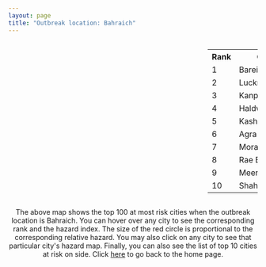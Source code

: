 ```yaml
---
layout: page
title: "Outbreak location: Bahraich"
---
```

<div style="width: 100%; overflow: auto;">
<div style="width: 75%; float: left;">
<div id="mapid">
<script src="https://buda-magenta.github.io/hazard_map/load_map.js"></script>

<script>
var marker_outbreak = L.marker([27.733696, 81.477321],{"autoPan": true}).addTo(map); marker_outbreak.bindTooltip("Bahraich").openTooltip();

var circle_1 = L.circle([28.457876, 79.405571], {"pane": "markerPane", "color": "red", "fill": true, "fillOpacity": 0.2, "fillRule": "evenodd", "lineCap": "round", "lineJoin": "round", "opacity": 1.0, "radius": 213393, "stroke": true, "weight": 3}).addTo(map);
circle_1.bindTooltip("Bareilly<br>rank: 1<br>hazard index: 0.213393")
circle_1.bindPopup('<a href="https://buda-magenta.github.io/hazard_map/Bareilly">Bareilly</a>')

var circle_2 = L.circle([26.838100, 80.934600], {"pane": "markerPane", "color": "red", "fill": true, "fillOpacity": 0.2, "fillRule": "evenodd", "lineCap": "round", "lineJoin": "round", "opacity": 1.0, "radius": 42443, "stroke": true, "weight": 3}).addTo(map);
circle_2.bindTooltip("Lucknow<br>rank: 2<br>hazard index: 0.042444")
circle_2.bindPopup('<a href="https://buda-magenta.github.io/hazard_map/Lucknow">Lucknow</a>')

var circle_3 = L.circle([26.460914, 80.321759], {"pane": "markerPane", "color": "red", "fill": true, "fillOpacity": 0.2, "fillRule": "evenodd", "lineCap": "round", "lineJoin": "round", "opacity": 1.0, "radius": 40238, "stroke": true, "weight": 3}).addTo(map);
circle_3.bindTooltip("Kanpur<br>rank: 3<br>hazard index: 0.040239")
circle_3.bindPopup('<a href="https://buda-magenta.github.io/hazard_map/Kanpur">Kanpur</a>')

var circle_4 = L.circle([29.214460, 79.527918], {"pane": "markerPane", "color": "red", "fill": true, "fillOpacity": 0.2, "fillRule": "evenodd", "lineCap": "round", "lineJoin": "round", "opacity": 1.0, "radius": 25527, "stroke": true, "weight": 3}).addTo(map);
circle_4.bindTooltip("Haldwani<br>rank: 4<br>hazard index: 0.025528")
circle_4.bindPopup('<a href="https://buda-magenta.github.io/hazard_map/Haldwani">Haldwani</a>')

var circle_5 = L.circle([29.211757, 78.961731], {"pane": "markerPane", "color": "red", "fill": true, "fillOpacity": 0.2, "fillRule": "evenodd", "lineCap": "round", "lineJoin": "round", "opacity": 1.0, "radius": 18366, "stroke": true, "weight": 3}).addTo(map);
circle_5.bindTooltip("Kashipur<br>rank: 5<br>hazard index: 0.018366")
circle_5.bindPopup('<a href="https://buda-magenta.github.io/hazard_map/Kashipur">Kashipur</a>')

var circle_6 = L.circle([27.175255, 78.009816], {"pane": "markerPane", "color": "red", "fill": true, "fillOpacity": 0.2, "fillRule": "evenodd", "lineCap": "round", "lineJoin": "round", "opacity": 1.0, "radius": 6821, "stroke": true, "weight": 3}).addTo(map);
circle_6.bindTooltip("Agra<br>rank: 6<br>hazard index: 0.006821")
circle_6.bindPopup('<a href="https://buda-magenta.github.io/hazard_map/Agra">Agra</a>')

var circle_7 = L.circle([28.863842, 78.805778], {"pane": "markerPane", "color": "red", "fill": true, "fillOpacity": 0.2, "fillRule": "evenodd", "lineCap": "round", "lineJoin": "round", "opacity": 1.0, "radius": 5758, "stroke": true, "weight": 3}).addTo(map);
circle_7.bindTooltip("Moradabad<br>rank: 7<br>hazard index: 0.005759")
circle_7.bindPopup('<a href="https://buda-magenta.github.io/hazard_map/Moradabad">Moradabad</a>')

var circle_8 = L.circle([26.250000, 81.250000], {"pane": "markerPane", "color": "red", "fill": true, "fillOpacity": 0.2, "fillRule": "evenodd", "lineCap": "round", "lineJoin": "round", "opacity": 1.0, "radius": 5251, "stroke": true, "weight": 3}).addTo(map);
circle_8.bindTooltip("Rae Bareli<br>rank: 8<br>hazard index: 0.005252")
circle_8.bindPopup('<a href="https://buda-magenta.github.io/hazard_map/Rae_Bareli">Rae Bareli</a>')

var circle_9 = L.circle([29.000653, 77.768229], {"pane": "markerPane", "color": "red", "fill": true, "fillOpacity": 0.2, "fillRule": "evenodd", "lineCap": "round", "lineJoin": "round", "opacity": 1.0, "radius": 4954, "stroke": true, "weight": 3}).addTo(map);
circle_9.bindTooltip("Meerut<br>rank: 9<br>hazard index: 0.004954")
circle_9.bindPopup('<a href="https://buda-magenta.github.io/hazard_map/Meerut">Meerut</a>')

var circle_10 = L.circle([27.912633, 79.746563], {"pane": "markerPane", "color": "red", "fill": true, "fillOpacity": 0.2, "fillRule": "evenodd", "lineCap": "round", "lineJoin": "round", "opacity": 1.0, "radius": 4769, "stroke": true, "weight": 3}).addTo(map);
circle_10.bindTooltip("Shahjahanpur<br>rank: 10<br>hazard index: 0.004769")
circle_10.bindPopup('<a href="https://buda-magenta.github.io/hazard_map/Shahjahanpur">Shahjahanpur</a>')

var circle_11 = L.circle([27.876990, 78.137290], {"pane": "markerPane", "color": "red", "fill": true, "fillOpacity": 0.2, "fillRule": "evenodd", "lineCap": "round", "lineJoin": "round", "opacity": 1.0, "radius": 4121, "stroke": true, "weight": 3}).addTo(map);
circle_11.bindTooltip("Aligarh<br>rank: 11<br>hazard index: 0.004122")
circle_11.bindPopup('<a href="https://buda-magenta.github.io/hazard_map/Aligarh">Aligarh</a>')

var circle_12 = L.circle([28.651718, 77.221939], {"pane": "markerPane", "color": "red", "fill": true, "fillOpacity": 0.2, "fillRule": "evenodd", "lineCap": "round", "lineJoin": "round", "opacity": 1.0, "radius": 4111, "stroke": true, "weight": 3}).addTo(map);
circle_12.bindTooltip("Delhi<br>rank: 12<br>hazard index: 0.004111")
circle_12.bindPopup('<a href="https://buda-magenta.github.io/hazard_map/Delhi">Delhi</a>')

var circle_13 = L.circle([27.437194, 79.489129], {"pane": "markerPane", "color": "red", "fill": true, "fillOpacity": 0.2, "fillRule": "evenodd", "lineCap": "round", "lineJoin": "round", "opacity": 1.0, "radius": 4004, "stroke": true, "weight": 3}).addTo(map);
circle_13.bindTooltip("Farrukhabad<br>rank: 13<br>hazard index: 0.004004")
circle_13.bindPopup('<a href="https://buda-magenta.github.io/hazard_map/Farrukhabad">Farrukhabad</a>')

var circle_14 = L.circle([28.495208, 80.107541], {"pane": "markerPane", "color": "red", "fill": true, "fillOpacity": 0.2, "fillRule": "evenodd", "lineCap": "round", "lineJoin": "round", "opacity": 1.0, "radius": 3577, "stroke": true, "weight": 3}).addTo(map);
circle_14.bindTooltip("Pilibhit<br>rank: 14<br>hazard index: 0.003577")
circle_14.bindPopup('<a href="https://buda-magenta.github.io/hazard_map/Pilibhit">Pilibhit</a>')

var circle_15 = L.circle([28.068312, 79.046073], {"pane": "markerPane", "color": "red", "fill": true, "fillOpacity": 0.2, "fillRule": "evenodd", "lineCap": "round", "lineJoin": "round", "opacity": 1.0, "radius": 2264, "stroke": true, "weight": 3}).addTo(map);
circle_15.bindTooltip("Budaun<br>rank: 15<br>hazard index: 0.002265")
circle_15.bindPopup('<a href="https://buda-magenta.github.io/hazard_map/Budaun">Budaun</a>')

var circle_16 = L.circle([27.504639, 80.829466], {"pane": "markerPane", "color": "red", "fill": true, "fillOpacity": 0.2, "fillRule": "evenodd", "lineCap": "round", "lineJoin": "round", "opacity": 1.0, "radius": 2126, "stroke": true, "weight": 3}).addTo(map);
circle_16.bindTooltip("Sitapur<br>rank: 16<br>hazard index: 0.002127")
circle_16.bindPopup('<a href="https://buda-magenta.github.io/hazard_map/Sitapur">Sitapur</a>')

var circle_17 = L.circle([25.531031, 78.652689], {"pane": "markerPane", "color": "red", "fill": true, "fillOpacity": 0.2, "fillRule": "evenodd", "lineCap": "round", "lineJoin": "round", "opacity": 1.0, "radius": 2044, "stroke": true, "weight": 3}).addTo(map);
circle_17.bindTooltip("Jhansi<br>rank: 17<br>hazard index: 0.002045")
circle_17.bindPopup('<a href="https://buda-magenta.github.io/hazard_map/Jhansi">Jhansi</a>')

var circle_18 = L.circle([26.575504, 80.613762], {"pane": "markerPane", "color": "red", "fill": true, "fillOpacity": 0.2, "fillRule": "evenodd", "lineCap": "round", "lineJoin": "round", "opacity": 1.0, "radius": 1971, "stroke": true, "weight": 3}).addTo(map);
circle_18.bindTooltip("Unnao<br>rank: 18<br>hazard index: 0.001972")
circle_18.bindPopup('<a href="https://buda-magenta.github.io/hazard_map/Unnao">Unnao</a>')

var circle_19 = L.circle([28.794068, 79.185930], {"pane": "markerPane", "color": "red", "fill": true, "fillOpacity": 0.2, "fillRule": "evenodd", "lineCap": "round", "lineJoin": "round", "opacity": 1.0, "radius": 1792, "stroke": true, "weight": 3}).addTo(map);
circle_19.bindTooltip("Rampur<br>rank: 19<br>hazard index: 0.001792")
circle_19.bindPopup('<a href="https://buda-magenta.github.io/hazard_map/Rampur">Rampur</a>')

var circle_20 = L.circle([27.985060, 80.753845], {"pane": "markerPane", "color": "red", "fill": true, "fillOpacity": 0.2, "fillRule": "evenodd", "lineCap": "round", "lineJoin": "round", "opacity": 1.0, "radius": 1744, "stroke": true, "weight": 3}).addTo(map);
circle_20.bindTooltip("Lakhimpur<br>rank: 20<br>hazard index: 0.001744")
circle_20.bindPopup('<a href="https://buda-magenta.github.io/hazard_map/Lakhimpur">Lakhimpur</a>')

var circle_21 = L.circle([25.438130, 81.833800], {"pane": "markerPane", "color": "red", "fill": true, "fillOpacity": 0.2, "fillRule": "evenodd", "lineCap": "round", "lineJoin": "round", "opacity": 1.0, "radius": 1595, "stroke": true, "weight": 3}).addTo(map);
circle_21.bindTooltip("Allahabad<br>rank: 21<br>hazard index: 0.001596")
circle_21.bindPopup('<a href="https://buda-magenta.github.io/hazard_map/Allahabad">Allahabad</a>')

var circle_22 = L.circle([27.883846, 78.634890], {"pane": "markerPane", "color": "red", "fill": true, "fillOpacity": 0.2, "fillRule": "evenodd", "lineCap": "round", "lineJoin": "round", "opacity": 1.0, "radius": 1440, "stroke": true, "weight": 3}).addTo(map);
circle_22.bindTooltip("Kasganj<br>rank: 22<br>hazard index: 0.001440")
circle_22.bindPopup('<a href="https://buda-magenta.github.io/hazard_map/Kasganj">Kasganj</a>')

var circle_23 = L.circle([26.638076, 82.059024], {"pane": "markerPane", "color": "red", "fill": true, "fillOpacity": 0.2, "fillRule": "evenodd", "lineCap": "round", "lineJoin": "round", "opacity": 1.0, "radius": 1440, "stroke": true, "weight": 3}).addTo(map);
circle_23.bindTooltip("Faizabad<br>rank: 23<br>hazard index: 0.001440")
circle_23.bindPopup('<a href="https://buda-magenta.github.io/hazard_map/Faizabad">Faizabad</a>')

var circle_24 = L.circle([26.671329, 83.364583], {"pane": "markerPane", "color": "red", "fill": true, "fillOpacity": 0.2, "fillRule": "evenodd", "lineCap": "round", "lineJoin": "round", "opacity": 1.0, "radius": 1368, "stroke": true, "weight": 3}).addTo(map);
circle_24.bindTooltip("Gorakhpur<br>rank: 24<br>hazard index: 0.001368")
circle_24.bindPopup('<a href="https://buda-magenta.github.io/hazard_map/Gorakhpur">Gorakhpur</a>')

var circle_25 = L.circle([26.724789, 82.793269], {"pane": "markerPane", "color": "red", "fill": true, "fillOpacity": 0.2, "fillRule": "evenodd", "lineCap": "round", "lineJoin": "round", "opacity": 1.0, "radius": 1304, "stroke": true, "weight": 3}).addTo(map);
circle_25.bindTooltip("Basti<br>rank: 25<br>hazard index: 0.001305")
circle_25.bindPopup('<a href="https://buda-magenta.github.io/hazard_map/Basti">Basti</a>')

var circle_26 = L.circle([25.335649, 83.007629], {"pane": "markerPane", "color": "red", "fill": true, "fillOpacity": 0.2, "fillRule": "evenodd", "lineCap": "round", "lineJoin": "round", "opacity": 1.0, "radius": 1279, "stroke": true, "weight": 3}).addTo(map);
circle_26.bindTooltip("Varanasi<br>rank: 26<br>hazard index: 0.001279")
circle_26.bindPopup('<a href="https://buda-magenta.github.io/hazard_map/Varanasi">Varanasi</a>')

var circle_27 = L.circle([27.338577, 80.097526], {"pane": "markerPane", "color": "red", "fill": true, "fillOpacity": 0.2, "fillRule": "evenodd", "lineCap": "round", "lineJoin": "round", "opacity": 1.0, "radius": 1264, "stroke": true, "weight": 3}).addTo(map);
circle_27.bindTooltip("Hardoi<br>rank: 27<br>hazard index: 0.001264")
circle_27.bindPopup('<a href="https://buda-magenta.github.io/hazard_map/Hardoi">Hardoi</a>')

var circle_28 = L.circle([27.109667, 81.918329], {"pane": "markerPane", "color": "red", "fill": true, "fillOpacity": 0.2, "fillRule": "evenodd", "lineCap": "round", "lineJoin": "round", "opacity": 1.0, "radius": 1222, "stroke": true, "weight": 3}).addTo(map);
circle_28.bindTooltip("Gonda<br>rank: 28<br>hazard index: 0.001222")
circle_28.bindPopup('<a href="https://buda-magenta.github.io/hazard_map/Gonda">Gonda</a>')

var circle_29 = L.circle([28.488378, 78.735249], {"pane": "markerPane", "color": "red", "fill": true, "fillOpacity": 0.2, "fillRule": "evenodd", "lineCap": "round", "lineJoin": "round", "opacity": 1.0, "radius": 948, "stroke": true, "weight": 3}).addTo(map);
circle_29.bindTooltip("Chandausi<br>rank: 29<br>hazard index: 0.000949")
circle_29.bindPopup('<a href="https://buda-magenta.github.io/hazard_map/Chandausi">Chandausi</a>')

var circle_30 = L.circle([26.242511, 82.296169], {"pane": "markerPane", "color": "red", "fill": true, "fillOpacity": 0.2, "fillRule": "evenodd", "lineCap": "round", "lineJoin": "round", "opacity": 1.0, "radius": 936, "stroke": true, "weight": 3}).addTo(map);
circle_30.bindTooltip("Sultanpur<br>rank: 30<br>hazard index: 0.000936")
circle_30.bindPopup('<a href="https://buda-magenta.github.io/hazard_map/Sultanpur">Sultanpur</a>')

var circle_31 = L.circle([28.969640, 79.379747], {"pane": "markerPane", "color": "red", "fill": true, "fillOpacity": 0.2, "fillRule": "evenodd", "lineCap": "round", "lineJoin": "round", "opacity": 1.0, "radius": 742, "stroke": true, "weight": 3}).addTo(map);
circle_31.bindTooltip("Rudrapur City<br>rank: 31<br>hazard index: 0.000743")
circle_31.bindPopup('<a href="https://buda-magenta.github.io/hazard_map/Rudrapur_City">Rudrapur City</a>')

var circle_32 = L.circle([30.909016, 75.851601], {"pane": "markerPane", "color": "red", "fill": true, "fillOpacity": 0.2, "fillRule": "evenodd", "lineCap": "round", "lineJoin": "round", "opacity": 1.0, "radius": 673, "stroke": true, "weight": 3}).addTo(map);
circle_32.bindTooltip("Ludhiana<br>rank: 32<br>hazard index: 0.000674")
circle_32.bindPopup('<a href="https://buda-magenta.github.io/hazard_map/Ludhiana">Ludhiana</a>')

var circle_33 = L.circle([22.541418, 88.357691], {"pane": "markerPane", "color": "red", "fill": true, "fillOpacity": 0.2, "fillRule": "evenodd", "lineCap": "round", "lineJoin": "round", "opacity": 1.0, "radius": 606, "stroke": true, "weight": 3}).addTo(map);
circle_33.bindTooltip("Kolkata<br>rank: 33<br>hazard index: 0.000606")
circle_33.bindPopup('<a href="https://buda-magenta.github.io/hazard_map/Kolkata">Kolkata</a>')

var circle_34 = L.circle([29.988077, 77.508130], {"pane": "markerPane", "color": "red", "fill": true, "fillOpacity": 0.2, "fillRule": "evenodd", "lineCap": "round", "lineJoin": "round", "opacity": 1.0, "radius": 556, "stroke": true, "weight": 3}).addTo(map);
circle_34.bindTooltip("Saharanpur<br>rank: 34<br>hazard index: 0.000556")
circle_34.bindPopup('<a href="https://buda-magenta.github.io/hazard_map/Saharanpur">Saharanpur</a>')

var circle_35 = L.circle([30.325565, 78.043681], {"pane": "markerPane", "color": "red", "fill": true, "fillOpacity": 0.2, "fillRule": "evenodd", "lineCap": "round", "lineJoin": "round", "opacity": 1.0, "radius": 465, "stroke": true, "weight": 3}).addTo(map);
circle_35.bindTooltip("Dehradun<br>rank: 35<br>hazard index: 0.000466")
circle_35.bindPopup('<a href="https://buda-magenta.github.io/hazard_map/Dehradun">Dehradun</a>')

var circle_36 = L.circle([25.609324, 85.123525], {"pane": "markerPane", "color": "red", "fill": true, "fillOpacity": 0.2, "fillRule": "evenodd", "lineCap": "round", "lineJoin": "round", "opacity": 1.0, "radius": 369, "stroke": true, "weight": 3}).addTo(map);
circle_36.bindTooltip("Patna<br>rank: 36<br>hazard index: 0.000370")
circle_36.bindPopup('<a href="https://buda-magenta.github.io/hazard_map/Patna">Patna</a>')

var circle_37 = L.circle([19.075990, 72.877393], {"pane": "markerPane", "color": "red", "fill": true, "fillOpacity": 0.2, "fillRule": "evenodd", "lineCap": "round", "lineJoin": "round", "opacity": 1.0, "radius": 347, "stroke": true, "weight": 3}).addTo(map);
circle_37.bindTooltip("Mumbai<br>rank: 37<br>hazard index: 0.000347")
circle_37.bindPopup('<a href="https://buda-magenta.github.io/hazard_map/Mumbai">Mumbai</a>')

var circle_38 = L.circle([25.476300, 80.339500], {"pane": "markerPane", "color": "red", "fill": true, "fillOpacity": 0.2, "fillRule": "evenodd", "lineCap": "round", "lineJoin": "round", "opacity": 1.0, "radius": 316, "stroke": true, "weight": 3}).addTo(map);
circle_38.bindTooltip("Banda<br>rank: 38<br>hazard index: 0.000316")
circle_38.bindPopup('<a href="https://buda-magenta.github.io/hazard_map/Banda">Banda</a>')

var circle_39 = L.circle([31.292011, 75.568058], {"pane": "markerPane", "color": "red", "fill": true, "fillOpacity": 0.2, "fillRule": "evenodd", "lineCap": "round", "lineJoin": "round", "opacity": 1.0, "radius": 286, "stroke": true, "weight": 3}).addTo(map);
circle_39.bindTooltip("Jalandhar<br>rank: 39<br>hazard index: 0.000286")
circle_39.bindPopup('<a href="https://buda-magenta.github.io/hazard_map/Jalandhar">Jalandhar</a>')

var circle_40 = L.circle([29.938447, 78.145298], {"pane": "markerPane", "color": "red", "fill": true, "fillOpacity": 0.2, "fillRule": "evenodd", "lineCap": "round", "lineJoin": "round", "opacity": 1.0, "radius": 284, "stroke": true, "weight": 3}).addTo(map);
circle_40.bindTooltip("Haridwar<br>rank: 40<br>hazard index: 0.000284")
circle_40.bindPopup('<a href="https://buda-magenta.github.io/hazard_map/Haridwar">Haridwar</a>')

var circle_41 = L.circle([27.177366, 78.389912], {"pane": "markerPane", "color": "red", "fill": true, "fillOpacity": 0.2, "fillRule": "evenodd", "lineCap": "round", "lineJoin": "round", "opacity": 1.0, "radius": 278, "stroke": true, "weight": 3}).addTo(map);
circle_41.bindTooltip("Firozabad<br>rank: 41<br>hazard index: 0.000278")
circle_41.bindPopup('<a href="https://buda-magenta.github.io/hazard_map/Firozabad">Firozabad</a>')

var circle_42 = L.circle([27.633333, 77.583333], {"pane": "markerPane", "color": "red", "fill": true, "fillOpacity": 0.2, "fillRule": "evenodd", "lineCap": "round", "lineJoin": "round", "opacity": 1.0, "radius": 261, "stroke": true, "weight": 3}).addTo(map);
circle_42.bindTooltip("Mathura<br>rank: 42<br>hazard index: 0.000261")
circle_42.bindPopup('<a href="https://buda-magenta.github.io/hazard_map/Mathura">Mathura</a>')

var circle_43 = L.circle([26.915458, 75.818982], {"pane": "markerPane", "color": "red", "fill": true, "fillOpacity": 0.2, "fillRule": "evenodd", "lineCap": "round", "lineJoin": "round", "opacity": 1.0, "radius": 260, "stroke": true, "weight": 3}).addTo(map);
circle_43.bindTooltip("Jaipur<br>rank: 43<br>hazard index: 0.000260")
circle_43.bindPopup('<a href="https://buda-magenta.github.io/hazard_map/Jaipur">Jaipur</a>')

var circle_44 = L.circle([28.740613, 77.835426], {"pane": "markerPane", "color": "red", "fill": true, "fillOpacity": 0.2, "fillRule": "evenodd", "lineCap": "round", "lineJoin": "round", "opacity": 1.0, "radius": 253, "stroke": true, "weight": 3}).addTo(map);
circle_44.bindTooltip("Hapur<br>rank: 44<br>hazard index: 0.000254")
circle_44.bindPopup('<a href="https://buda-magenta.github.io/hazard_map/Hapur">Hapur</a>')

var circle_45 = L.circle([29.448006, 77.740685], {"pane": "markerPane", "color": "red", "fill": true, "fillOpacity": 0.2, "fillRule": "evenodd", "lineCap": "round", "lineJoin": "round", "opacity": 1.0, "radius": 236, "stroke": true, "weight": 3}).addTo(map);
circle_45.bindTooltip("Muzaffarnagar<br>rank: 45<br>hazard index: 0.000237")
circle_45.bindPopup('<a href="https://buda-magenta.github.io/hazard_map/Muzaffarnagar">Muzaffarnagar</a>')

var circle_46 = L.circle([31.634308, 74.873679], {"pane": "markerPane", "color": "red", "fill": true, "fillOpacity": 0.2, "fillRule": "evenodd", "lineCap": "round", "lineJoin": "round", "opacity": 1.0, "radius": 224, "stroke": true, "weight": 3}).addTo(map);
circle_46.bindTooltip("Amritsar<br>rank: 46<br>hazard index: 0.000224")
circle_46.bindPopup('<a href="https://buda-magenta.github.io/hazard_map/Amritsar">Amritsar</a>')

var circle_47 = L.circle([26.203725, 78.157363], {"pane": "markerPane", "color": "red", "fill": true, "fillOpacity": 0.2, "fillRule": "evenodd", "lineCap": "round", "lineJoin": "round", "opacity": 1.0, "radius": 221, "stroke": true, "weight": 3}).addTo(map);
circle_47.bindTooltip("Gwalior<br>rank: 47<br>hazard index: 0.000222")
circle_47.bindPopup('<a href="https://buda-magenta.github.io/hazard_map/Gwalior">Gwalior</a>')

var circle_48 = L.circle([25.603508, 83.507454], {"pane": "markerPane", "color": "red", "fill": true, "fillOpacity": 0.2, "fillRule": "evenodd", "lineCap": "round", "lineJoin": "round", "opacity": 1.0, "radius": 217, "stroke": true, "weight": 3}).addTo(map);
circle_48.bindTooltip("Ghazipur<br>rank: 48<br>hazard index: 0.000217")
circle_48.bindPopup('<a href="https://buda-magenta.github.io/hazard_map/Ghazipur">Ghazipur</a>')

var circle_49 = L.circle([24.700385, 78.518668], {"pane": "markerPane", "color": "red", "fill": true, "fillOpacity": 0.2, "fillRule": "evenodd", "lineCap": "round", "lineJoin": "round", "opacity": 1.0, "radius": 216, "stroke": true, "weight": 3}).addTo(map);
circle_49.bindTooltip("Lalitpur<br>rank: 49<br>hazard index: 0.000217")
circle_49.bindPopup('<a href="https://buda-magenta.github.io/hazard_map/Lalitpur">Lalitpur</a>')

var circle_50 = L.circle([25.954628, 83.647350], {"pane": "markerPane", "color": "red", "fill": true, "fillOpacity": 0.2, "fillRule": "evenodd", "lineCap": "round", "lineJoin": "round", "opacity": 1.0, "radius": 203, "stroke": true, "weight": 3}).addTo(map);
circle_50.bindTooltip("Maunath Bhanjan<br>rank: 50<br>hazard index: 0.000204")
circle_50.bindPopup('<a href="https://buda-magenta.github.io/hazard_map/Maunath_Bhanjan">Maunath Bhanjan</a>')

var circle_51 = L.circle([26.718324, 79.090254], {"pane": "markerPane", "color": "red", "fill": true, "fillOpacity": 0.2, "fillRule": "evenodd", "lineCap": "round", "lineJoin": "round", "opacity": 1.0, "radius": 191, "stroke": true, "weight": 3}).addTo(map);
circle_51.bindTooltip("Etawah<br>rank: 51<br>hazard index: 0.000192")
circle_51.bindPopup('<a href="https://buda-magenta.github.io/hazard_map/Etawah">Etawah</a>')

var circle_52 = L.circle([28.923397, 78.488317], {"pane": "markerPane", "color": "red", "fill": true, "fillOpacity": 0.2, "fillRule": "evenodd", "lineCap": "round", "lineJoin": "round", "opacity": 1.0, "radius": 184, "stroke": true, "weight": 3}).addTo(map);
circle_52.bindTooltip("Amroha<br>rank: 52<br>hazard index: 0.000184")
circle_52.bindPopup('<a href="https://buda-magenta.github.io/hazard_map/Amroha">Amroha</a>')

var circle_53 = L.circle([25.795593, 82.488341], {"pane": "markerPane", "color": "red", "fill": true, "fillOpacity": 0.2, "fillRule": "evenodd", "lineCap": "round", "lineJoin": "round", "opacity": 1.0, "radius": 182, "stroke": true, "weight": 3}).addTo(map);
circle_53.bindTooltip("Jaunpur<br>rank: 53<br>hazard index: 0.000182")
circle_53.bindPopup('<a href="https://buda-magenta.github.io/hazard_map/Jaunpur">Jaunpur</a>')

var circle_54 = L.circle([26.148658, 85.340013], {"pane": "markerPane", "color": "red", "fill": true, "fillOpacity": 0.2, "fillRule": "evenodd", "lineCap": "round", "lineJoin": "round", "opacity": 1.0, "radius": 174, "stroke": true, "weight": 3}).addTo(map);
circle_54.bindTooltip("Muzaffarpur<br>rank: 54<br>hazard index: 0.000174")
circle_54.bindPopup('<a href="https://buda-magenta.github.io/hazard_map/Muzaffarpur">Muzaffarpur</a>')

var circle_55 = L.circle([23.021624, 72.579707], {"pane": "markerPane", "color": "red", "fill": true, "fillOpacity": 0.2, "fillRule": "evenodd", "lineCap": "round", "lineJoin": "round", "opacity": 1.0, "radius": 173, "stroke": true, "weight": 3}).addTo(map);
circle_55.bindTooltip("Ahmedabad<br>rank: 55<br>hazard index: 0.000174")
circle_55.bindPopup('<a href="https://buda-magenta.github.io/hazard_map/Ahmedabad">Ahmedabad</a>')

var circle_56 = L.circle([27.573243, 78.111739], {"pane": "markerPane", "color": "red", "fill": true, "fillOpacity": 0.2, "fillRule": "evenodd", "lineCap": "round", "lineJoin": "round", "opacity": 1.0, "radius": 169, "stroke": true, "weight": 3}).addTo(map);
circle_56.bindTooltip("Hathras<br>rank: 56<br>hazard index: 0.000169")
circle_56.bindPopup('<a href="https://buda-magenta.github.io/hazard_map/Hathras">Hathras</a>')

var circle_57 = L.circle([25.843539, 80.918004], {"pane": "markerPane", "color": "red", "fill": true, "fillOpacity": 0.2, "fillRule": "evenodd", "lineCap": "round", "lineJoin": "round", "opacity": 1.0, "radius": 167, "stroke": true, "weight": 3}).addTo(map);
circle_57.bindTooltip("Fatehpur<br>rank: 57<br>hazard index: 0.000168")
circle_57.bindPopup('<a href="https://buda-magenta.github.io/hazard_map/Fatehpur">Fatehpur</a>')

var circle_58 = L.circle([30.733442, 76.779714], {"pane": "markerPane", "color": "red", "fill": true, "fillOpacity": 0.2, "fillRule": "evenodd", "lineCap": "round", "lineJoin": "round", "opacity": 1.0, "radius": 160, "stroke": true, "weight": 3}).addTo(map);
circle_58.bindTooltip("Chandigarh<br>rank: 58<br>hazard index: 0.000161")
circle_58.bindPopup('<a href="https://buda-magenta.github.io/hazard_map/Chandigarh">Chandigarh</a>')

var circle_59 = L.circle([28.753900, 77.399900], {"pane": "markerPane", "color": "red", "fill": true, "fillOpacity": 0.2, "fillRule": "evenodd", "lineCap": "round", "lineJoin": "round", "opacity": 1.0, "radius": 159, "stroke": true, "weight": 3}).addTo(map);
circle_59.bindTooltip("Khora<br>rank: 59<br>hazard index: 0.000159")
circle_59.bindPopup('<a href="https://buda-magenta.github.io/hazard_map/Khora">Khora</a>')

var circle_60 = L.circle([12.979120, 77.591300], {"pane": "markerPane", "color": "red", "fill": true, "fillOpacity": 0.2, "fillRule": "evenodd", "lineCap": "round", "lineJoin": "round", "opacity": 1.0, "radius": 158, "stroke": true, "weight": 3}).addTo(map);
circle_60.bindTooltip("Bangalore<br>rank: 60<br>hazard index: 0.000159")
circle_60.bindPopup('<a href="https://buda-magenta.github.io/hazard_map/Bangalore">Bangalore</a>')

var circle_61 = L.circle([27.265212, 77.369126], {"pane": "markerPane", "color": "red", "fill": true, "fillOpacity": 0.2, "fillRule": "evenodd", "lineCap": "round", "lineJoin": "round", "opacity": 1.0, "radius": 151, "stroke": true, "weight": 3}).addTo(map);
circle_61.bindTooltip("Bharatpur<br>rank: 61<br>hazard index: 0.000151")
circle_61.bindPopup('<a href="https://buda-magenta.github.io/hazard_map/Bharatpur">Bharatpur</a>')

var circle_62 = L.circle([25.773344, 84.784977], {"pane": "markerPane", "color": "red", "fill": true, "fillOpacity": 0.2, "fillRule": "evenodd", "lineCap": "round", "lineJoin": "round", "opacity": 1.0, "radius": 145, "stroke": true, "weight": 3}).addTo(map);
circle_62.bindTooltip("Chapra<br>rank: 62<br>hazard index: 0.000145")
circle_62.bindPopup('<a href="https://buda-magenta.github.io/hazard_map/Chapra">Chapra</a>')

var circle_63 = L.circle([28.388861, 77.974798], {"pane": "markerPane", "color": "red", "fill": true, "fillOpacity": 0.2, "fillRule": "evenodd", "lineCap": "round", "lineJoin": "round", "opacity": 1.0, "radius": 113, "stroke": true, "weight": 3}).addTo(map);
circle_63.bindTooltip("Bulandshahr<br>rank: 63<br>hazard index: 0.000114")
circle_63.bindPopup('<a href="https://buda-magenta.github.io/hazard_map/Bulandshahr">Bulandshahr</a>')

var circle_64 = L.circle([28.618753, 78.550874], {"pane": "markerPane", "color": "red", "fill": true, "fillOpacity": 0.2, "fillRule": "evenodd", "lineCap": "round", "lineJoin": "round", "opacity": 1.0, "radius": 110, "stroke": true, "weight": 3}).addTo(map);
circle_64.bindTooltip("Sambhal<br>rank: 64<br>hazard index: 0.000110")
circle_64.bindPopup('<a href="https://buda-magenta.github.io/hazard_map/Sambhal">Sambhal</a>')

var circle_65 = L.circle([26.083143, 86.032571], {"pane": "markerPane", "color": "red", "fill": true, "fillOpacity": 0.2, "fillRule": "evenodd", "lineCap": "round", "lineJoin": "round", "opacity": 1.0, "radius": 96, "stroke": true, "weight": 3}).addTo(map);
circle_65.bindTooltip("Darbhanga<br>rank: 65<br>hazard index: 0.000097")
circle_65.bindPopup('<a href="https://buda-magenta.github.io/hazard_map/Darbhanga">Darbhanga</a>')

var circle_66 = L.circle([27.036604, 78.651436], {"pane": "markerPane", "color": "red", "fill": true, "fillOpacity": 0.2, "fillRule": "evenodd", "lineCap": "round", "lineJoin": "round", "opacity": 1.0, "radius": 96, "stroke": true, "weight": 3}).addTo(map);
circle_66.bindTooltip("Shikohabad<br>rank: 66<br>hazard index: 0.000096")
circle_66.bindPopup('<a href="https://buda-magenta.github.io/hazard_map/Shikohabad">Shikohabad</a>')

var circle_67 = L.circle([26.439874, 80.018000], {"pane": "markerPane", "color": "red", "fill": true, "fillOpacity": 0.2, "fillRule": "evenodd", "lineCap": "round", "lineJoin": "round", "opacity": 1.0, "radius": 93, "stroke": true, "weight": 3}).addTo(map);
circle_67.bindTooltip("Akbarpur<br>rank: 67<br>hazard index: 0.000093")
circle_67.bindPopup('<a href="https://buda-magenta.github.io/hazard_map/Akbarpur">Akbarpur</a>')

var circle_68 = L.circle([26.791073, 84.560107], {"pane": "markerPane", "color": "red", "fill": true, "fillOpacity": 0.2, "fillRule": "evenodd", "lineCap": "round", "lineJoin": "round", "opacity": 1.0, "radius": 91, "stroke": true, "weight": 3}).addTo(map);
circle_68.bindTooltip("Bettiah<br>rank: 68<br>hazard index: 0.000092")
circle_68.bindPopup('<a href="https://buda-magenta.github.io/hazard_map/Bettiah">Bettiah</a>')

var circle_69 = L.circle([25.512719, 86.090571], {"pane": "markerPane", "color": "red", "fill": true, "fillOpacity": 0.2, "fillRule": "evenodd", "lineCap": "round", "lineJoin": "round", "opacity": 1.0, "radius": 89, "stroke": true, "weight": 3}).addTo(map);
circle_69.bindTooltip("Begusarai<br>rank: 69<br>hazard index: 0.000090")
circle_69.bindPopup('<a href="https://buda-magenta.github.io/hazard_map/Begusarai">Begusarai</a>')

var circle_70 = L.circle([17.388786, 78.461065], {"pane": "markerPane", "color": "red", "fill": true, "fillOpacity": 0.2, "fillRule": "evenodd", "lineCap": "round", "lineJoin": "round", "opacity": 1.0, "radius": 88, "stroke": true, "weight": 3}).addTo(map);
circle_70.bindTooltip("Hyderabad<br>rank: 70<br>hazard index: 0.000088")
circle_70.bindPopup('<a href="https://buda-magenta.github.io/hazard_map/Hyderabad">Hyderabad</a>')

var circle_71 = L.circle([25.720581, 85.255560], {"pane": "markerPane", "color": "red", "fill": true, "fillOpacity": 0.2, "fillRule": "evenodd", "lineCap": "round", "lineJoin": "round", "opacity": 1.0, "radius": 82, "stroke": true, "weight": 3}).addTo(map);
circle_71.bindTooltip("Hajipur<br>rank: 71<br>hazard index: 0.000083")
circle_71.bindPopup('<a href="https://buda-magenta.github.io/hazard_map/Hajipur">Hajipur</a>')

var circle_72 = L.circle([27.209822, 79.048137], {"pane": "markerPane", "color": "red", "fill": true, "fillOpacity": 0.2, "fillRule": "evenodd", "lineCap": "round", "lineJoin": "round", "opacity": 1.0, "radius": 82, "stroke": true, "weight": 3}).addTo(map);
circle_72.bindTooltip("Mainpuri<br>rank: 72<br>hazard index: 0.000082")
circle_72.bindPopup('<a href="https://buda-magenta.github.io/hazard_map/Mainpuri">Mainpuri</a>')

var circle_73 = L.circle([28.402979, 77.310384], {"pane": "markerPane", "color": "red", "fill": true, "fillOpacity": 0.2, "fillRule": "evenodd", "lineCap": "round", "lineJoin": "round", "opacity": 1.0, "radius": 79, "stroke": true, "weight": 3}).addTo(map);
circle_73.bindTooltip("Faridabad<br>rank: 73<br>hazard index: 0.000079")
circle_73.bindPopup('<a href="https://buda-magenta.github.io/hazard_map/Faridabad">Faridabad</a>')

var circle_74 = L.circle([23.535048, 87.338043], {"pane": "markerPane", "color": "red", "fill": true, "fillOpacity": 0.2, "fillRule": "evenodd", "lineCap": "round", "lineJoin": "round", "opacity": 1.0, "radius": 76, "stroke": true, "weight": 3}).addTo(map);
circle_74.bindTooltip("Durgapur<br>rank: 74<br>hazard index: 0.000077")
circle_74.bindPopup('<a href="https://buda-magenta.github.io/hazard_map/Durgapur">Durgapur</a>')

var circle_75 = L.circle([23.687130, 86.974659], {"pane": "markerPane", "color": "red", "fill": true, "fillOpacity": 0.2, "fillRule": "evenodd", "lineCap": "round", "lineJoin": "round", "opacity": 1.0, "radius": 76, "stroke": true, "weight": 3}).addTo(map);
circle_75.bindTooltip("Asansol<br>rank: 75<br>hazard index: 0.000076")
circle_75.bindPopup('<a href="https://buda-magenta.github.io/hazard_map/Asansol">Asansol</a>')

var circle_76 = L.circle([28.428262, 77.002700], {"pane": "markerPane", "color": "red", "fill": true, "fillOpacity": 0.2, "fillRule": "evenodd", "lineCap": "round", "lineJoin": "round", "opacity": 1.0, "radius": 75, "stroke": true, "weight": 3}).addTo(map);
circle_76.bindTooltip("Gurgaon<br>rank: 76<br>hazard index: 0.000076")
circle_76.bindPopup('<a href="https://buda-magenta.github.io/hazard_map/Gurgaon">Gurgaon</a>')

var circle_77 = L.circle([23.795281, 86.430964], {"pane": "markerPane", "color": "red", "fill": true, "fillOpacity": 0.2, "fillRule": "evenodd", "lineCap": "round", "lineJoin": "round", "opacity": 1.0, "radius": 74, "stroke": true, "weight": 3}).addTo(map);
circle_77.bindTooltip("Dhanbad<br>rank: 77<br>hazard index: 0.000075")
circle_77.bindPopup('<a href="https://buda-magenta.github.io/hazard_map/Dhanbad">Dhanbad</a>')

var circle_78 = L.circle([30.384367, 76.770421], {"pane": "markerPane", "color": "red", "fill": true, "fillOpacity": 0.2, "fillRule": "evenodd", "lineCap": "round", "lineJoin": "round", "opacity": 1.0, "radius": 72, "stroke": true, "weight": 3}).addTo(map);
circle_78.bindTooltip("Ambala<br>rank: 78<br>hazard index: 0.000073")
circle_78.bindPopup('<a href="https://buda-magenta.github.io/hazard_map/Ambala">Ambala</a>')

var circle_79 = L.circle([27.059011, 84.206464], {"pane": "markerPane", "color": "red", "fill": true, "fillOpacity": 0.2, "fillRule": "evenodd", "lineCap": "round", "lineJoin": "round", "opacity": 1.0, "radius": 68, "stroke": true, "weight": 3}).addTo(map);
circle_79.bindTooltip("Bagaha<br>rank: 79<br>hazard index: 0.000069")
circle_79.bindPopup('<a href="https://buda-magenta.github.io/hazard_map/Bagaha">Bagaha</a>')

var circle_80 = L.circle([32.718561, 74.858092], {"pane": "markerPane", "color": "red", "fill": true, "fillOpacity": 0.2, "fillRule": "evenodd", "lineCap": "round", "lineJoin": "round", "opacity": 1.0, "radius": 68, "stroke": true, "weight": 3}).addTo(map);
circle_80.bindTooltip("Jammu<br>rank: 80<br>hazard index: 0.000068")
circle_80.bindPopup('<a href="https://buda-magenta.github.io/hazard_map/Jammu">Jammu</a>')

var circle_81 = L.circle([28.826162, 77.541656], {"pane": "markerPane", "color": "red", "fill": true, "fillOpacity": 0.2, "fillRule": "evenodd", "lineCap": "round", "lineJoin": "round", "opacity": 1.0, "radius": 67, "stroke": true, "weight": 3}).addTo(map);
circle_81.bindTooltip("Modinagar<br>rank: 81<br>hazard index: 0.000068")
circle_81.bindPopup('<a href="https://buda-magenta.github.io/hazard_map/Modinagar">Modinagar</a>')

var circle_82 = L.circle([28.570784, 77.327107], {"pane": "markerPane", "color": "red", "fill": true, "fillOpacity": 0.2, "fillRule": "evenodd", "lineCap": "round", "lineJoin": "round", "opacity": 1.0, "radius": 67, "stroke": true, "weight": 3}).addTo(map);
circle_82.bindTooltip("Noida<br>rank: 82<br>hazard index: 0.000067")
circle_82.bindPopup('<a href="https://buda-magenta.github.io/hazard_map/Noida">Noida</a>')

var circle_83 = L.circle([25.877933, 84.119959], {"pane": "markerPane", "color": "red", "fill": true, "fillOpacity": 0.2, "fillRule": "evenodd", "lineCap": "round", "lineJoin": "round", "opacity": 1.0, "radius": 66, "stroke": true, "weight": 3}).addTo(map);
circle_83.bindTooltip("Ballia<br>rank: 83<br>hazard index: 0.000066")
circle_83.bindPopup('<a href="https://buda-magenta.github.io/hazard_map/Ballia">Ballia</a>')

var circle_84 = L.circle([25.895924, 82.437716], {"pane": "markerPane", "color": "red", "fill": true, "fillOpacity": 0.2, "fillRule": "evenodd", "lineCap": "round", "lineJoin": "round", "opacity": 1.0, "radius": 65, "stroke": true, "weight": 3}).addTo(map);
circle_84.bindTooltip("Badlapur<br>rank: 84<br>hazard index: 0.000066")
circle_84.bindPopup('<a href="https://buda-magenta.github.io/hazard_map/Badlapur">Badlapur</a>')

var circle_85 = L.circle([26.131004, 84.391257], {"pane": "markerPane", "color": "red", "fill": true, "fillOpacity": 0.2, "fillRule": "evenodd", "lineCap": "round", "lineJoin": "round", "opacity": 1.0, "radius": 62, "stroke": true, "weight": 3}).addTo(map);
circle_85.bindTooltip("Siwan<br>rank: 85<br>hazard index: 0.000063")
circle_85.bindPopup('<a href="https://buda-magenta.github.io/hazard_map/Siwan">Siwan</a>')

var circle_86 = L.circle([20.266777, 85.843559], {"pane": "markerPane", "color": "red", "fill": true, "fillOpacity": 0.2, "fillRule": "evenodd", "lineCap": "round", "lineJoin": "round", "opacity": 1.0, "radius": 61, "stroke": true, "weight": 3}).addTo(map);
circle_86.bindTooltip("Bhubaneswar<br>rank: 86<br>hazard index: 0.000062")
circle_86.bindPopup('<a href="https://buda-magenta.github.io/hazard_map/Bhubaneswar">Bhubaneswar</a>')

var circle_87 = L.circle([23.160894, 79.949770], {"pane": "markerPane", "color": "red", "fill": true, "fillOpacity": 0.2, "fillRule": "evenodd", "lineCap": "round", "lineJoin": "round", "opacity": 1.0, "radius": 61, "stroke": true, "weight": 3}).addTo(map);
circle_87.bindTooltip("Jabalpur<br>rank: 87<br>hazard index: 0.000061")
circle_87.bindPopup('<a href="https://buda-magenta.github.io/hazard_map/Jabalpur">Jabalpur</a>')

var circle_88 = L.circle([24.796436, 85.007956], {"pane": "markerPane", "color": "red", "fill": true, "fillOpacity": 0.2, "fillRule": "evenodd", "lineCap": "round", "lineJoin": "round", "opacity": 1.0, "radius": 60, "stroke": true, "weight": 3}).addTo(map);
circle_88.bindTooltip("Gaya<br>rank: 88<br>hazard index: 0.000060")
circle_88.bindPopup('<a href="https://buda-magenta.github.io/hazard_map/Gaya">Gaya</a>')

var circle_89 = L.circle([26.423847, 83.762732], {"pane": "markerPane", "color": "red", "fill": true, "fillOpacity": 0.2, "fillRule": "evenodd", "lineCap": "round", "lineJoin": "round", "opacity": 1.0, "radius": 60, "stroke": true, "weight": 3}).addTo(map);
circle_89.bindTooltip("Deoria<br>rank: 89<br>hazard index: 0.000060")
circle_89.bindPopup('<a href="https://buda-magenta.github.io/hazard_map/Deoria">Deoria</a>')

var circle_90 = L.circle([28.205907, 77.875714], {"pane": "markerPane", "color": "red", "fill": true, "fillOpacity": 0.2, "fillRule": "evenodd", "lineCap": "round", "lineJoin": "round", "opacity": 1.0, "radius": 59, "stroke": true, "weight": 3}).addTo(map);
circle_90.bindTooltip("Khurja<br>rank: 90<br>hazard index: 0.000060")
circle_90.bindPopup('<a href="https://buda-magenta.github.io/hazard_map/Khurja">Khurja</a>')

var circle_91 = L.circle([30.211200, 77.286390], {"pane": "markerPane", "color": "red", "fill": true, "fillOpacity": 0.2, "fillRule": "evenodd", "lineCap": "round", "lineJoin": "round", "opacity": 1.0, "radius": 59, "stroke": true, "weight": 3}).addTo(map);
circle_91.bindTooltip("Yamunanagar<br>rank: 91<br>hazard index: 0.000059")
circle_91.bindPopup('<a href="https://buda-magenta.github.io/hazard_map/Yamunanagar">Yamunanagar</a>')

var circle_92 = L.circle([23.370035, 85.325013], {"pane": "markerPane", "color": "red", "fill": true, "fillOpacity": 0.2, "fillRule": "evenodd", "lineCap": "round", "lineJoin": "round", "opacity": 1.0, "radius": 55, "stroke": true, "weight": 3}).addTo(map);
circle_92.bindTooltip("Ranchi<br>rank: 92<br>hazard index: 0.000055")
circle_92.bindPopup('<a href="https://buda-magenta.github.io/hazard_map/Ranchi">Ranchi</a>')

var circle_93 = L.circle([25.286698, 87.132254], {"pane": "markerPane", "color": "red", "fill": true, "fillOpacity": 0.2, "fillRule": "evenodd", "lineCap": "round", "lineJoin": "round", "opacity": 1.0, "radius": 53, "stroke": true, "weight": 3}).addTo(map);
circle_93.bindTooltip("Bhagalpur<br>rank: 93<br>hazard index: 0.000054")
circle_93.bindPopup('<a href="https://buda-magenta.github.io/hazard_map/Bhagalpur">Bhagalpur</a>')

var circle_94 = L.circle([25.832642, 86.614893], {"pane": "markerPane", "color": "red", "fill": true, "fillOpacity": 0.2, "fillRule": "evenodd", "lineCap": "round", "lineJoin": "round", "opacity": 1.0, "radius": 53, "stroke": true, "weight": 3}).addTo(map);
circle_94.bindTooltip("Saharsa<br>rank: 94<br>hazard index: 0.000053")
circle_94.bindPopup('<a href="https://buda-magenta.github.io/hazard_map/Saharsa">Saharsa</a>')

var circle_95 = L.circle([26.180598, 91.753943], {"pane": "markerPane", "color": "red", "fill": true, "fillOpacity": 0.2, "fillRule": "evenodd", "lineCap": "round", "lineJoin": "round", "opacity": 1.0, "radius": 52, "stroke": true, "weight": 3}).addTo(map);
circle_95.bindTooltip("Guwahati<br>rank: 95<br>hazard index: 0.000052")
circle_95.bindPopup('<a href="https://buda-magenta.github.io/hazard_map/Guwahati">Guwahati</a>')

var circle_96 = L.circle([26.716413, 88.430992], {"pane": "markerPane", "color": "red", "fill": true, "fillOpacity": 0.2, "fillRule": "evenodd", "lineCap": "round", "lineJoin": "round", "opacity": 1.0, "radius": 51, "stroke": true, "weight": 3}).addTo(map);
circle_96.bindTooltip("Siliguri<br>rank: 96<br>hazard index: 0.000052")
circle_96.bindPopup('<a href="https://buda-magenta.github.io/hazard_map/Siliguri">Siliguri</a>')

var circle_97 = L.circle([29.869350, 77.890212], {"pane": "markerPane", "color": "red", "fill": true, "fillOpacity": 0.2, "fillRule": "evenodd", "lineCap": "round", "lineJoin": "round", "opacity": 1.0, "radius": 50, "stroke": true, "weight": 3}).addTo(map);
circle_97.bindTooltip("Roorkee<br>rank: 97<br>hazard index: 0.000050")
circle_97.bindPopup('<a href="https://buda-magenta.github.io/hazard_map/Roorkee">Roorkee</a>')

var circle_98 = L.circle([22.801519, 86.202958], {"pane": "markerPane", "color": "red", "fill": true, "fillOpacity": 0.2, "fillRule": "evenodd", "lineCap": "round", "lineJoin": "round", "opacity": 1.0, "radius": 48, "stroke": true, "weight": 3}).addTo(map);
circle_98.bindTooltip("Jamshedpur<br>rank: 98<br>hazard index: 0.000048")
circle_98.bindPopup('<a href="https://buda-magenta.github.io/hazard_map/Jamshedpur">Jamshedpur</a>')

var circle_99 = L.circle([25.935955, 79.424328], {"pane": "markerPane", "color": "red", "fill": true, "fillOpacity": 0.2, "fillRule": "evenodd", "lineCap": "round", "lineJoin": "round", "opacity": 1.0, "radius": 48, "stroke": true, "weight": 3}).addTo(map);
circle_99.bindTooltip("Orai<br>rank: 99<br>hazard index: 0.000048")
circle_99.bindPopup('<a href="https://buda-magenta.github.io/hazard_map/Orai">Orai</a>')

var circle_100 = L.circle([23.258486, 77.401989], {"pane": "markerPane", "color": "red", "fill": true, "fillOpacity": 0.2, "fillRule": "evenodd", "lineCap": "round", "lineJoin": "round", "opacity": 1.0, "radius": 47, "stroke": true, "weight": 3}).addTo(map);
circle_100.bindTooltip("Bhopal<br>rank: 100<br>hazard index: 0.000047")
circle_100.bindPopup('<a href="https://buda-magenta.github.io/hazard_map/Bhopal">Bhopal</a>')
</script>
</div>
</div>


<div style="width: 20%; float: right;">
<table>
<tr>
<th>Rank</th>
<th>City</th>
</tr>

<tr>
<td>1</td>
<td>Bareilly</td>
</tr>

<tr>
<td>2</td>
<td>Lucknow</td>
</tr>

<tr>
<td>3</td>
<td>Kanpur</td>
</tr>

<tr>
<td>4</td>
<td>Haldwani</td>
</tr>

<tr>
<td>5</td>
<td>Kashipur</td>
</tr>

<tr>
<td>6</td>
<td>Agra</td>
</tr>

<tr>
<td>7</td>
<td>Moradabad</td>
</tr>

<tr>
<td>8</td>
<td>Rae Bareli</td>
</tr>

<tr>
<td>9</td>
<td>Meerut</td>
</tr>

<tr>
<td>10</td>
<td>Shahjahanpur</td>
</tr>

</table>
</div>
</div>


<p align="center"> The above map shows the top 100 at most risk cities when the outbreak location is Bahraich. You can hover over any city to see the corresponding rank and the hazard index. The size of the red circle is proportional to the corresponding relative hazard. You may also click on any city to see that particular city's hazard map. Finally, you can also see the list of top 10 cities at risk on side.  Click <a href="https://buda-magenta.github.io/hazard_map/">here</a> to go back to the home page.
</p>